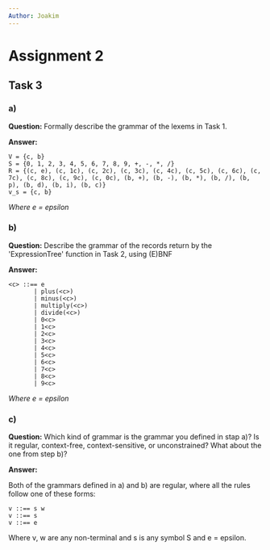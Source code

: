 ```yaml
---
Author: Joakim
---
```


# Assignment 2

## Task 3

### a)

**Question:** Formally describe the grammar of the lexems in Task 1.

**Answer:**

```
V = {c, b}
S = {0, 1, 2, 3, 4, 5, 6, 7, 8, 9, +, -, *, /}
R = {(c, e), (c, 1c), (c, 2c), (c, 3c), (c, 4c), (c, 5c), (c, 6c), (c, 7c), (c, 8c), (c, 9c), (c, 0c), (b, +), (b, -), (b, *), (b, /), (b, p), (b, d), (b, i), (b, c)}
v_s = {c, b}
```

_Where e = epsilon_

### b)

**Question:** Describe the grammar of the records return by the 'ExpressionTree' function in Task 2, using (E)BNF

**Answer:**

```
<c> ::== e
       | plus(<c>)
       | minus(<c>)
       | multiply(<c>)
       | divide(<c>)
       | 0<c>
       | 1<c>
       | 2<c>
       | 3<c>
       | 4<c>
       | 5<c>
       | 6<c>
       | 7<c>
       | 8<c>
       | 9<c>
```

_Where e = epsilon_

### c) 

**Question:** Which kind of grammar is the grammar you defined in stap a)? Is it regular, context-free, context-sensitive, or unconstrained? What about the one from step b)?

**Answer:**

Both of the grammars defined in a) and b) are regular, where all the rules follow one of these forms:

```
v ::== s w
v ::== s
v ::== e
```

Where v, w are any non-terminal and s is any symbol S and e = epsilon.
